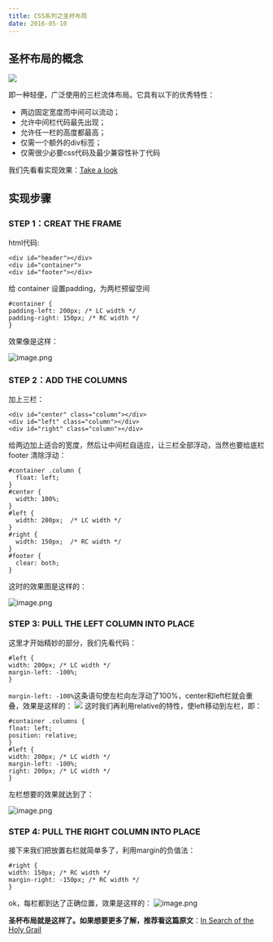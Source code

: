 ```yaml
---
title: CSS系列之圣杯布局
date: 2016-05-10
---
```

## 圣杯布局的概念
![](http://alistapart.com/d/_made/d/ALA211_grail_300_348_421_81.jpg)

<!--more-->
即一种轻便，广泛使用的三栏流体布局。它具有以下的优秀特性：
- 两边固定宽度而中间可以流动；
- 允许中间栏代码最先出现；
- 允许任一栏的高度都最高；
- 仅需一个额外的div标签；
- 仅需很少必要css代码及最少兼容性补丁代码

我们先看看实现效果：[Take a look](http://alistapart.com/d/holygrail/example_1.html)

## 实现步骤
### STEP 1：CREAT THE FRAME
html代码:
```
<div id="header"></div>
<div id="container">
<div id="footer"></div>
```
给 container 设置padding，为两栏预留空间
```
#container {
padding-left: 200px; /* LC width */
padding-right: 150px; /* RC width */
}
```
效果像是这样：

![image.png](http://upload-images.jianshu.io/upload_images/2575359-614d835155f171d7.png?imageMogr2/auto-orient/strip%7CimageView2/2/w/1240)

### STEP 2：ADD THE COLUMNS

加上三栏：
```
<div id="center" class="column"></div>
<div id="left" class="column"></div>
<div id="right" class="column"></div>
```
给两边加上适合的宽度，然后让中间栏自适应，让三栏全部浮动，当然也要给底栏 footer 清除浮动：
```
#container .column {
  float: left;
}
#center {
  width: 100%;
}
#left {
  width: 200px;  /* LC width */
}
#right {
  width: 150px;  /* RC width */
}
#footer {
  clear: both;
}
```
这时的效果图是这样的：

![image.png](http://upload-images.jianshu.io/upload_images/2575359-d7f8cd1b7442bc85.png?imageMogr2/auto-orient/strip%7CimageView2/2/w/1240)

### STEP 3: PULL THE LEFT COLUMN INTO PLACE
这里才开始精妙的部分，我们先看代码：
```
#left {
width: 200px; /* LC width */
margin-left: -100%;
}
```
`margin-left: -100%`这条语句使左栏向左浮动了100%，center和left栏就会重叠，效果是这样的：
![](http://upload-images.jianshu.io/upload_images/2575359-4600ad4238e601d7.gif?imageMogr2/auto-orient/strip)
这时我们再利用relative的特性，使left移动到左栏，即：
```
#container .columns {
float: left;
position: relative;
}
#left {
width: 200px; /* LC width */
margin-left: -100%;
right: 200px; /* LC width */
}
```
左栏想要的效果就达到了：
 
![image.png](http://upload-images.jianshu.io/upload_images/2575359-5547d6bb1c628156.png?imageMogr2/auto-orient/strip%7CimageView2/2/w/1240)

### STEP 4: PULL THE RIGHT COLUMN INTO PLACE
接下来我们把放置右栏就简单多了，利用margin的负值法：
```
#right {
width: 150px; /* RC width */
margin-right: -150px; /* RC width */
}
```
ok，每栏都到达了正确位置，效果是这样的：
![image.png](http://upload-images.jianshu.io/upload_images/2575359-0a7efedeb3f54424.png?imageMogr2/auto-orient/strip%7CimageView2/2/w/1240)

**圣杯布局就是这样了。如果想要更多了解，推荐看这篇原文**：[In Search of the Holy Grail](http://alistapart.com/article/holygrail)